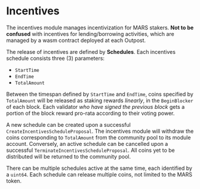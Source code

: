 # Incentives

The incentives module manages incentivization for MARS stakers. **Not to be confused** with incentives for lending/borrowing activities, which are managed by a wasm contract deployed at each Outpost.

The release of incentives are defined by **Schedules**. Each incentives schedule consists three (3) parameters:

- `StartTime`
- `EndTime`
- `TotalAmount`

Between the timespan defined by `StartTime` and `EndTime`, coins specified by `TotalAmount` will be released as staking rewards _linearly_, in the `BeginBlocker` of each block. Each validator _who have signed the previous block_ gets a portion of the block reward pro-rata according to their voting power.

A new schedule can be created upon a successful `CreateIncentivesScheduleProposal`. The incentives module will withdraw the coins corresponding to `TotalAmount` from the community pool to its module account. Conversely, an active schedule can be cancelled upon a successful `TerminateIncentivesScheduleProposal`. All coins yet to be distributed will be returned to the community pool.

There can be multiple schedules active at the same time, each identified by a `uint64`. Each schedule can release multiple coins, not limited to the MARS token.
